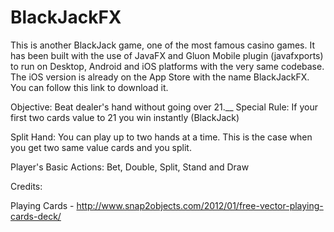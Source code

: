 # BlackJackFX

This is another BlackJack game, one of the most famous casino games. It has been built with the use of JavaFX and Gluon Mobile plugin (javafxports) to run on Desktop, Android and iOS platforms with the very same codebase. The iOS version is already on the App Store with the name BlackJackFX. You can follow this link to download it.

Objective: Beat dealer's hand without going over 21.__
Special Rule: If your first two cards value to 21 you win instantly (BlackJack)

Split Hand: You can play up to two hands at a time. This is the case when you get two same value cards and you split.

Player's Basic Actions: Bet, Double, Split, Stand and Draw




Credits:

Playing Cards - http://www.snap2objects.com/2012/01/free-vector-playing-cards-deck/
